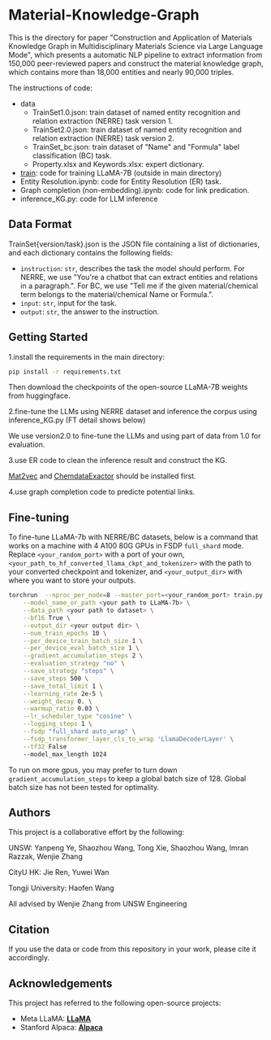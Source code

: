 ﻿# Material-Knowledge-Graph
This is the directory for paper "Construction and Application of Materials Knowledge Graph in Multidisciplinary Materials Science via Large Language Mode", which presents a automatic NLP pipeline to extract information from 150,000 peer-reviewed papers and construct the material knowledge graph, which contains more than 18,000 entities and nearly 90,000 triples.

The instructions of code:

- data
  - TrainSet1.0.json: train dataset of named entity recognition and relation extraction (NERRE) task version 1.
  - TrainSet2.0.json: train dataset of named entity recognition and relation extraction (NERRE) task version 2.
  - TrainSet_bc.json: train dataset of "Name" and "Formula" label classification (BC) task.
  - Property.xlsx and Keywords.xlsx: expert dictionary.
- [train](https://github.com/MasterAI-EAM/Darwin/blob/main/train.py): code for training LLaMA-7B (outside in main directory)
- Entity Resolution.ipynb: code for Entity Resolution (ER) task.
- Graph completion (non-embedding).ipynb: code for link predication.
- inference_KG.py: code for LLM inference


## Data Format
TrainSet{version/task}.json is the JSON file containing a list of dictionaries, and each dictionary contains the following fields:
- `instruction`: `str`, describes the task the model should perform. For NERRE, we use "You're a chatbot that can extract entities and relations in a paragraph.". For BC, we use "Tell me if the given material/chemical term belongs to the material/chemical Name or Formula.".
- `input`: `str`, input for the task.
- `output`: `str`, the answer to the instruction.

## Getting Started
1.install the requirements in the main directory:

```bash
pip install -r requirements.txt
```

  Then download the checkpoints of the open-source LLaMA-7B weights from huggingface. 

2.fine-tune the LLMs using NERRE dataset and inference the corpus using inference_KG.py (FT detail shows below)
   
  We use version2.0 to fine-tune the LLMs and using part of data from 1.0 for evaluation.

3.use ER code to clean the inference result and construct the KG.

  [Mat2vec](https://github.com/materialsintelligence/mat2vec) and [ChemdataExactor](https://github.com/CambridgeMolecularEngineering/chemdataextractor) should be installed first.

4.use graph completion code to predicte potential links.

## Fine-tuning
To fine-tune LLaMA-7b with NERRE/BC datasets, below is a command that works on a machine with 4 A100 80G GPUs in FSDP `full_shard` mode.
Replace `<your_random_port>` with a port of your own, `<your_path_to_hf_converted_llama_ckpt_and_tokenizer>` with the
path to your converted checkpoint and tokenizer, and `<your_output_dir>` with where you want to store your outputs.
```bash
torchrun  --nproc_per_node=8 --master_port=<your_random_port> train.py \
    --model_name_or_path <your path to LLaMA-7b> \
    --data_path <your path to dataset> \
    --bf16 True \
    --output_dir <your output dir> \
    --num_train_epochs 10 \
    --per_device_train_batch_size 1 \
    --per_device_eval_batch_size 1 \
    --gradient_accumulation_steps 2 \
    --evaluation_strategy "no" \
    --save_strategy "steps" \
    --save_steps 500 \
    --save_total_limit 1 \
    --learning_rate 2e-5 \
    --weight_decay 0. \
    --warmup_ratio 0.03 \
    --lr_scheduler_type "cosine" \
    --logging_steps 1 \
    --fsdp "full_shard auto_wrap" \
    --fsdp_transformer_layer_cls_to_wrap 'LlamaDecoderLayer' \
    --tf32 False
    --model_max_length 1024
```

To run on more gpus, you may prefer to turn down `gradient_accumulation_steps` to keep a global batch size of 128. Global batch size has not been tested for optimality.


## **Authors**

This project is a collaborative effort by the following:

UNSW: Yanpeng Ye, Shaozhou Wang, Tong Xie, Shaozhou Wang, Imran Razzak, Wenjie Zhang

CityU HK: Jie Ren, Yuwei Wan

Tongji University: Haofen Wang

All advised by Wenjie Zhang from UNSW Engineering

## **Citation**

If you use the data or code from this repository in your work, please cite it accordingly.

## **Acknowledgements**

This project has referred to the following open-source projects:

- Meta LLaMA: **[LLaMA](https://github.com/facebookresearch/llama)**
- Stanford Alpaca: **[Alpaca](https://github.com/tatsu-lab/stanford_alpaca)**
